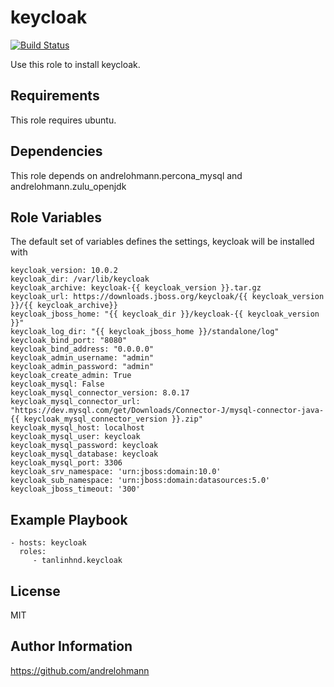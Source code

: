keycloak
========

[![Build Status](https://travis-ci.org/andrelohmann/ansible-role-keycloak.svg?branch=master)](https://travis-ci.org/andrelohmann/ansible-role-keycloak)

Use this role to install keycloak.

Requirements
------------

This role requires ubuntu.

Dependencies
------------

This role depends on andrelohmann.percona_mysql and andrelohmann.zulu_openjdk

Role Variables
--------------

The default set of variables defines the settings, keycloak will be installed with

    keycloak_version: 10.0.2
    keycloak_dir: /var/lib/keycloak
    keycloak_archive: keycloak-{{ keycloak_version }}.tar.gz
    keycloak_url: https://downloads.jboss.org/keycloak/{{ keycloak_version }}/{{ keycloak_archive}}
    keycloak_jboss_home: "{{ keycloak_dir }}/keycloak-{{ keycloak_version }}"
    keycloak_log_dir: "{{ keycloak_jboss_home }}/standalone/log"
    keycloak_bind_port: "8080"
    keycloak_bind_address: "0.0.0.0"
    keycloak_admin_username: "admin"
    keycloak_admin_password: "admin"
    keycloak_create_admin: True
    keycloak_mysql: False
    keycloak_mysql_connector_version: 8.0.17
    keycloak_mysql_connector_url: "https://dev.mysql.com/get/Downloads/Connector-J/mysql-connector-java-{{ keycloak_mysql_connector_version }}.zip"
    keycloak_mysql_host: localhost
    keycloak_mysql_user: keycloak
    keycloak_mysql_password: keycloak
    keycloak_mysql_database: keycloak
    keycloak_mysql_port: 3306
    keycloak_srv_namespace: 'urn:jboss:domain:10.0'
    keycloak_sub_namespace: 'urn:jboss:domain:datasources:5.0'
    keycloak_jboss_timeout: '300'

Example Playbook
----------------

    - hosts: keycloak
      roles:
         - tanlinhnd.keycloak

License
-------

MIT

Author Information
------------------

https://github.com/andrelohmann
